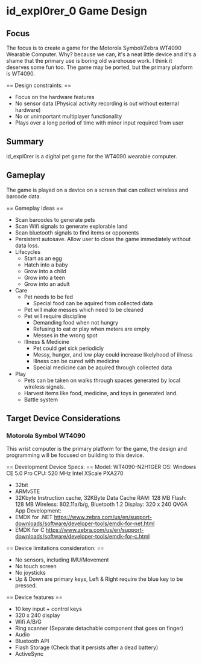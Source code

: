 # id_expl0rer_0 Game Design

## Focus

The focus is to create a game for the Motorola Symbol/Zebra WT4090 Wearable Computer.
Why? because we can, it's a neat little device and it's a shame that the primary use is boring old warehouse work. I think it deserves some fun too.
The game may be ported, but the primary platform is WT4090.

== Design constraints: ==
- Focus on the hardware features
- No sensor data (Physical activity recording is out without external hardware)
- No or unimportant multiplayer functionality
- Plays over a long period of time with minor input required from user


## Summary

id_expl0rer is a digital pet game for the WT4090 wearable computer.


## Gameplay

The game is played on a device on a screen that can collect wireless and barcode data.

== Gameplay Ideas ==
- Scan barcodes to generate pets
- Scan Wifi signals to generate explorable land
- Scan bluetooth signals to find items or opponents
- Persistent autosave. Allow user to close the game immediately without data loss.
- Lifecycles
  - Start as an egg
  - Hatch into a baby
  - Grow into a child
  - Grow into a teen
  - Grow into an adult
- Care
  - Pet needs to be fed
  	- Special food can be aquired from collected data
  - Pet will make messes which need to be cleaned
  - Pet will require discipline 
    - Demanding food when not hungry
    - Refusing to eat or play when meters are empty
    - Messes in the wrong spot
  - Illness & Medicine
    - Pet could get sick periodicly
    - Messy, hunger, and low play could increase likelyhood of illness
    - Illness can be cured with medicine
    - Special medicine can be aquired through collected data
- Play
  - Pets can be taken on walks through spaces generated by local wireless signals.
  - Harvest items like food, medicine, and toys in generated land.
  - Battle system


## Target Device Considerations 

### Motorola Symbol WT4090

This wrist computer is the primary platform for the game, the design and programming will be focused on building to this device. 

== Development Device Specs: ==
Model: WT4090-N2H1GER
OS: Windows CE 5.0 Pro
CPU: 520 MHz Intel XScale PXA270
- 32bit
- ARMv5TE
- 32Kbyte Instruction cache, 32KByte Data Cache
RAM: 128 MB
Flash: 128 MB
Wireless: 802.11a/b/g, Bluetooth 1.2
Display: 320 x 240 QVGA
App Development:
- EMDK for .NET https://www.zebra.com/us/en/support-downloads/software/developer-tools/emdk-for-net.html
- EMDK for C https://www.zebra.com/us/en/support-downloads/software/developer-tools/emdk-for-c.html

== Device limitations consideration: ==
- No sensors, including IMU/Movement
- No touch screen
- No joysticks
- Up & Down are primary keys, Left & Right require the blue key to be pressed.

== Device features ==
- 10 key input + control keys
- 320 x 240 display
- Wifi A/B/G
- Ring scanner (Separate detachable component that goes on finger)
- Audio
- Bluetooth API
- Flash Storage (Check that it persists after a dead battery)
- ActiveSync

